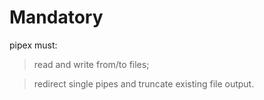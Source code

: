 # Mandatory
pipex must:

> read and write from/to files;

> redirect single pipes and truncate existing file output.

